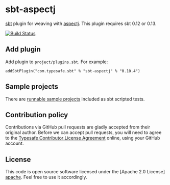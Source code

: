 sbt-aspectj
===========

[sbt] plugin for weaving with [aspectj]. This plugin requires sbt 0.12 or 0.13.

[![Build Status](https://travis-ci.org/sbt/sbt-aspectj.png?branch=master)](https://travis-ci.org/sbt/sbt-aspectj)


Add plugin
----------

Add plugin to `project/plugins.sbt`. For example:

    addSbtPlugin("com.typesafe.sbt" % "sbt-aspectj" % "0.10.4")


Sample projects
---------------

There are [runnable sample projects][samples] included as sbt scripted tests.


Contribution policy
-------------------

Contributions via GitHub pull requests are gladly accepted from their original
author. Before we can accept pull requests, you will need to agree to the
[Typesafe Contributor License Agreement][cla] online, using your GitHub account.


License
-------

This code is open source software licensed under the [Apache 2.0 License]
[apache]. Feel free to use it accordingly.


[sbt]: https://github.com/sbt/sbt
[aspectj]: http://www.eclipse.org/aspectj
[samples]: https://github.com/sbt/sbt-aspectj/tree/v0.10.4/src/sbt-test
[cla]: http://www.typesafe.com/contribute/cla
[apache]: http://www.apache.org/licenses/LICENSE-2.0.html
